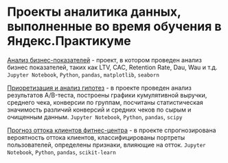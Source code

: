 # Проекты аналитика данных, выполненные во время обучения в Яндекс.Практикуме

[Анализ бизнес-показателей](Analysis_of_business_indicators) - проект, в котором проведен анализ бизнес показателей, таких как LTV, CAC, Retention Rate, Dau, Wau и т.д.
`Jupyter Notebook`, `Python`, `pandas`, `matplotlib`, `seaborn`

[Приоретизация и анализ гипотез](Hypothesis_testing) - в проекте проведен анализ результатов A/B-теста, построены графики кумулятивной выручки,
среднего чека, конверсии по группам, посчитаны статистическая значимость различий конверсий и 
средних чеков по сырым и очищенным данным. `Jupyter Notebook`, `Python`, `pandas`, `scipy`

[Прогноз оттока клиентов фитнес-центра](Prediction_and_classification) - в проекте спрогнозирована вероятность оттока клиентов, классифицированы портреты пользователей, определены признаки, влияющие на отток. `Jupyter Notebook`, `Python`, `pandas`, `scikit-learn`
